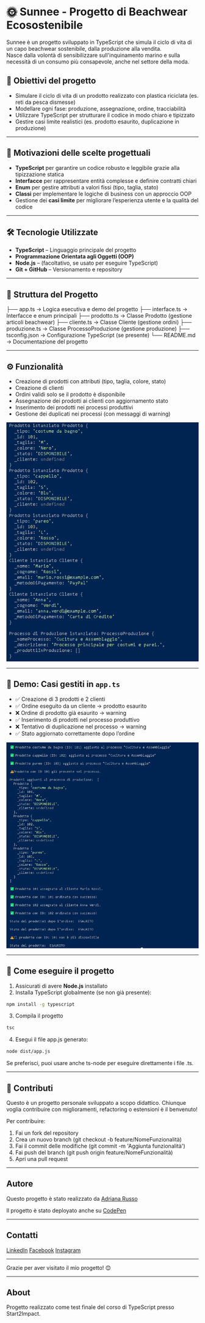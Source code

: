 # 🌞 Sunnee - Progetto di Beachwear Ecosostenibile

Sunnee è un progetto sviluppato in TypeScript che simula il ciclo di vita di un capo beachwear sostenibile, dalla produzione alla vendita.  
Nasce dalla volontà di sensibilizzare sull'inquinamento marino e sulla necessità di un consumo più consapevole, anche nel settore della moda.

## 🎯 Obiettivi del progetto

- Simulare il ciclo di vita di un prodotto realizzato con plastica riciclata (es. reti da pesca dismesse)
- Modellare ogni fase: produzione, assegnazione, ordine, tracciabilità
- Utilizzare TypeScript per strutturare il codice in modo chiaro e tipizzato
- Gestire casi limite realistici (es. prodotto esaurito, duplicazione in produzione)

---

## 🧠 Motivazioni delle scelte progettuali

- **TypeScript** per garantire un codice robusto e leggibile grazie alla tipizzazione statica
- **Interfacce** per rappresentare entità complesse e definire contratti chiari
- **Enum** per gestire attributi a valori fissi (tipo, taglia, stato)
- **Classi** per implementare le logiche di business con un approccio OOP
- Gestione dei **casi limite** per migliorare l’esperienza utente e la qualità del codice

---

## 🛠️ Tecnologie Utilizzate

- **TypeScript** – Linguaggio principale del progetto
- **Programmazione Orientata agli Oggetti (OOP)**
- **Node.js** – (facoltativo, se usato per eseguire TypeScript)
- **Git + GitHub** – Versionamento e repository

---

## 📁 Struttura del Progetto

├── app.ts → Logica esecutiva e demo del progetto ├── interface.ts → Interfacce e enum principali ├── prodotto.ts → Classe Prodotto (gestione articoli beachwear) ├── cliente.ts → Classe Cliente (gestione ordini) ├── produzione.ts → Classe ProcessoProduzione (gestione produzione) ├── tsconfig.json → Configurazione TypeScript (se presente) └── README.md → Documentazione del progetto

---

## ⚙️ Funzionalità

- Creazione di prodotti con attributi (tipo, taglia, colore, stato)
- Creazione di clienti
- Ordini validi solo se il prodotto è disponibile
- Assegnazione dei prodotti ai clienti con aggiornamento stato
- Inserimento dei prodotti nei processi produttivi
- Gestione dei duplicati nei processi (con messaggi di warning)

![Screenshot](./img/Screenshot%202025-04-23%20140354.png)

---

## 🧪 Demo: Casi gestiti in `app.ts`

- ✅ Creazione di 3 prodotti e 2 clienti
- ✅ Ordine eseguito da un cliente → prodotto esaurito
- ❌ Ordine di prodotto già esaurito → warning
- ✅ Inserimento di prodotti nel processo produttivo
- ❌ Tentativo di duplicazione nel processo → warning
- ✅ Stato aggiornato correttamente dopo l’ordine

![Screenshot](./img/Screenshot%202025-04-23%20140334.png)

---

## 🚀 Come eseguire il progetto

1. Assicurati di avere **Node.js** installato
2. Installa TypeScript globalmente (se non già presente):

```bash
npm install -g typescript
```

3. Compila il progetto

```bash
tsc
```

4. Esegui il file app.js generato:

```bash
node dist/app.js
```

Se preferisci, puoi usare anche ts-node per eseguire direttamente i file .ts.

---

## 🤝 Contributi

Questo è un progetto personale sviluppato a scopo didattico.
Chiunque voglia contribuire con miglioramenti, refactoring o estensioni è il benvenuto!

Per contribuire:

1. Fai un fork del repository
2. Crea un nuovo branch (git checkout -b feature/NomeFunzionalità)
3. Fai il commit delle modifiche (git commit -m 'Aggiunta funzionalità')
4. Fai push del branch (git push origin feature/NomeFunzionalità)
5. Apri una pull request

---

## Autore
Questo progetto è stato realizzato da [Adriana Russo](https://adriana-rs.github.io/)

Il progetto è stato deployato anche su [CodePen](https://codepen.io/adriana-rs/pen/MYYbEqp)

---

## Contatti 
[LinkedIn](https://www.linkedin.com/in/adriana-rs1805/)
[Facebook](https://www.facebook.com/Tony.Adry)
[Instagram](https://www.instagram.com/adrianars20/profilecard/?igsh=eW42cXphbTdseGRp)

---

Grazie per aver visitato il mio progetto! 😊

---

## About

Progetto realizzato come test finale del corso di TypeScript presso Start2Impact.
